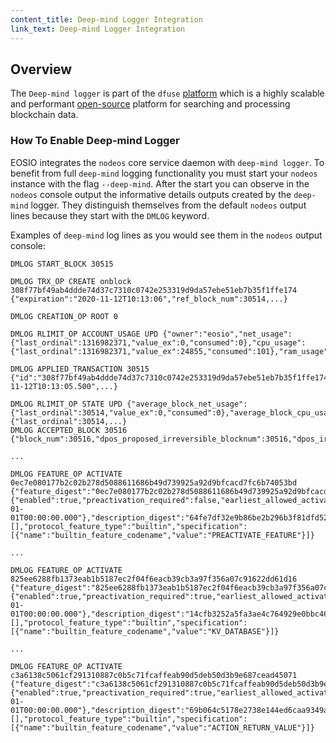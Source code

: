 ```yaml
---
content_title: Deep-mind Logger Integration
link_text: Deep-mind Logger Integration
---
```


## Overview

The `Deep-mind logger` is part of the `dfuse` [platform]([https://dfuse.io/](https://dfuse.io/)) which is a highly scalable and performant [open-source]([https://github.com/dfuse-io/dfuse-eosio/tree/master](https://github.com/dfuse-io/dfuse-eosio/tree/master)) platform for searching and processing blockchain data.

### How To Enable Deep-mind Logger

EOSIO integrates the `nodeos` core service daemon with `deep-mind logger`. To benefit from full `deep-mind` logging functionality you must start your `nodeos` instance with the flag `--deep-mind`. After the start you can observe in the `nodeos` console output the informative details outputs created by the `deep-mind` logger. They distinguish themselves from the default `nodeos` output lines because they start with the `DMLOG` keyword.

Examples of `deep-mind` log lines as you would see them in the `nodeos` output console:

```console
DMLOG START_BLOCK 30515

DMLOG TRX_OP CREATE onblock 308f77bf49ab4ddde74d37c7310c0742e253319d9da57ebe51eb7b35f1ffe174 {"expiration":"2020-11-12T10:13:06","ref_block_num":30514,...}

DMLOG CREATION_OP ROOT 0

DMLOG RLIMIT_OP ACCOUNT_USAGE UPD {"owner":"eosio","net_usage":{"last_ordinal":1316982371,"value_ex":0,"consumed":0},"cpu_usage":{"last_ordinal":1316982371,"value_ex":24855,"consumed":101},"ram_usage":27083}

DMLOG APPLIED_TRANSACTION 30515 {"id":"308f77bf49ab4ddde74d37c7310c0742e253319d9da57ebe51eb7b35f1ffe174","block_num":30515,"block_time":"2020-11-12T10:13:05.500",...}

DMLOG RLIMIT_OP STATE UPD {"average_block_net_usage":{"last_ordinal":30514,"value_ex":0,"consumed":0},"average_block_cpu_usage":{"last_ordinal":30514,...}
DMLOG ACCEPTED_BLOCK 30516 {"block_num":30516,"dpos_proposed_irreversible_blocknum":30516,"dpos_irreversible_blocknum":30515,...

...

DMLOG FEATURE_OP ACTIVATE 0ec7e080177b2c02b278d5088611686b49d739925a92d9bfcacd7fc6b74053bd {"feature_digest":"0ec7e080177b2c02b278d5088611686b49d739925a92d9bfcacd7fc6b74053bd","subjective_restrictions":{"enabled":true,"preactivation_required":false,"earliest_allowed_activation_time":"1970-01-01T00:00:00.000"},"description_digest":"64fe7df32e9b86be2b296b3f81dfd527f84e82b98e363bc97e40bc7a83733310","dependencies":[],"protocol_feature_type":"builtin","specification":
[{"name":"builtin_feature_codename","value":"PREACTIVATE_FEATURE"}]}

...

DMLOG FEATURE_OP ACTIVATE 825ee6288fb1373eab1b5187ec2f04f6eacb39cb3a97f356a07c91622dd61d16 {"feature_digest":"825ee6288fb1373eab1b5187ec2f04f6eacb39cb3a97f356a07c91622dd61d16","subjective_restrictions":{"enabled":true,"preactivation_required":true,"earliest_allowed_activation_time":"1970-01-01T00:00:00.000"},"description_digest":"14cfb3252a5fa3ae4c764929e0bbc467528990c9cc46aefcc7f16367f28b6278","dependencies":[],"protocol_feature_type":"builtin","specification":
[{"name":"builtin_feature_codename","value":"KV_DATABASE"}]}

...

DMLOG FEATURE_OP ACTIVATE c3a6138c5061cf291310887c0b5c71fcaffeab90d5deb50d3b9e687cead45071 {"feature_digest":"c3a6138c5061cf291310887c0b5c71fcaffeab90d5deb50d3b9e687cead45071","subjective_restrictions":{"enabled":true,"preactivation_required":true,"earliest_allowed_activation_time":"1970-01-01T00:00:00.000"},"description_digest":"69b064c5178e2738e144ed6caa9349a3995370d78db29e494b3126ebd9111966","dependencies":[],"protocol_feature_type":"builtin","specification":
[{"name":"builtin_feature_codename","value":"ACTION_RETURN_VALUE"}]}
```
